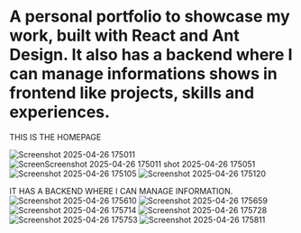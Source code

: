 # A personal portfolio to showcase my work, built with React and Ant Design. It also has a backend where I can manage informations shows in frontend like projects, skills and experiences.

THIS IS THE HOMEPAGE 

![Screenshot 2025-04-26 175011](https://github.com/user-attachments/assets/a8b40a9e-31c5-4675-b75e-1eeda08bcc85)
![Screen![Screenshot 2025-04-26 175011](https://github.com/user-attachments/assets/7bca68ac-25f7-4a3b-9add-b343a4e7c115)
shot 2025-04-26 175051](https://github.com/user-attachments/assets/15c9c796-ec27-4ed8-858d-25640a75a3c3)
![Screenshot 2025-04-26 175105](https://github.com/user-attachments/assets/19295c22-ff39-41d3-9bfd-c29fadef75a1)
![Screenshot 2025-04-26 175120](https://github.com/user-attachments/assets/7dfd17de-6af6-44a3-ab94-4ff0f9e48f78)

IT HAS A BACKEND WHERE I CAN MANAGE INFORMATION.
![Screenshot 2025-04-26 175610](https://github.com/user-attachments/assets/c7837ff0-5586-4205-b92e-68a9290328b0)
![Screenshot 2025-04-26 175659](https://github.com/user-attachments/assets/ef2543d1-edf5-4ca6-a3ca-f5e74c04557d)
![Screenshot 2025-04-26 175714](https://github.com/user-attachments/assets/13324ba4-21b6-4349-9714-df9785c7bce1)
![Screenshot 2025-04-26 175728](https://github.com/user-attachments/assets/7e47be2a-76e3-43f5-893b-57f79fcc7f83)
![Screenshot 2025-04-26 175753](https://github.com/user-attachments/assets/145bd4eb-5bba-48b4-9151-38d7c103fdd8)
![Screenshot 2025-04-26 175811](https://github.com/user-attachments/assets/57399eb8-c1a7-485b-813b-1b2b50b5ace0)
